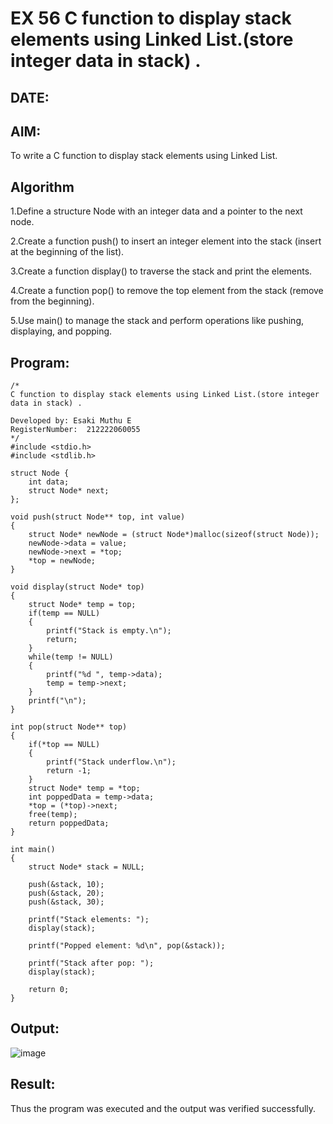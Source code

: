 # EX 56 C function to display stack elements using Linked List.(store integer data in stack) .
## DATE:
## AIM:
To write a C function to display stack elements using Linked List.

## Algorithm
 
1.Define a structure Node with an integer data and a pointer to the next node.

2.Create a function push() to insert an integer element into the stack (insert at the beginning of the list).

3.Create a function display() to traverse the stack and print the elements.

4.Create a function pop() to remove the top element from the stack (remove from the beginning).

5.Use main() to manage the stack and perform operations like pushing, displaying, and popping.

## Program:
```
/*
C function to display stack elements using Linked List.(store integer data in stack) .

Developed by: Esaki Muthu E
RegisterNumber:  212222060055
*/
#include <stdio.h>
#include <stdlib.h>

struct Node {
    int data;
    struct Node* next;
};

void push(struct Node** top, int value)
{
    struct Node* newNode = (struct Node*)malloc(sizeof(struct Node));
    newNode->data = value;
    newNode->next = *top;
    *top = newNode;
}

void display(struct Node* top)
{
    struct Node* temp = top;
    if(temp == NULL)
    {
        printf("Stack is empty.\n");
        return;
    }
    while(temp != NULL)
    {
        printf("%d ", temp->data);
        temp = temp->next;
    }
    printf("\n");
}

int pop(struct Node** top)
{
    if(*top == NULL)
    {
        printf("Stack underflow.\n");
        return -1;
    }
    struct Node* temp = *top;
    int poppedData = temp->data;
    *top = (*top)->next;
    free(temp);
    return poppedData;
}

int main()
{
    struct Node* stack = NULL;

    push(&stack, 10);
    push(&stack, 20);
    push(&stack, 30);
    
    printf("Stack elements: ");
    display(stack);

    printf("Popped element: %d\n", pop(&stack));
    
    printf("Stack after pop: ");
    display(stack);

    return 0;
}
```

## Output:

![image](https://github.com/user-attachments/assets/4b5551b2-a3bd-4130-b87e-2a627d0d3263)


## Result:
Thus the program was executed and the output was verified successfully.

